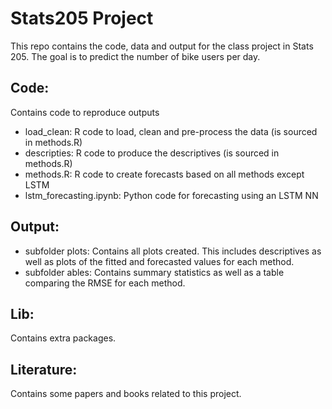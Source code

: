 # Stats205 Project

This repo contains the code, data and output for the class project in Stats 205. The goal is to predict the number of bike users per day. 

## Code: 

Contains code to reproduce outputs
  - load_clean: R code to load, clean and pre-process the data (is sourced in methods.R)
  - descripties: R code to produce the descriptives (is sourced in methods.R)
  - methods.R: R code to create forecasts based on all methods except LSTM 
  - lstm_forecasting.ipynb: Python code for forecasting using an LSTM NN

## Output:
  - subfolder plots: Contains all plots created. This includes descriptives as well as plots of the fitted and forecasted values for each method. 
  - subfolder ables: Contains summary statistics as well as a table comparing the RMSE for each method. 
  
## Lib: 
Contains extra packages.

## Literature:
Contains some papers and books related to this project.
